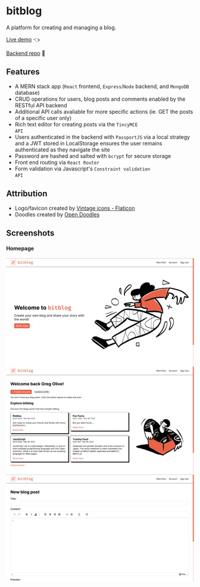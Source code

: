 # bitblog

A platform for creating and managing a blog.

[Live demo](https://gregolive.github.io/blog-platform/) 👈

[Backend repo](https://github.com/gregolive/blog-api) 🔗

## Features

- A MERN stack app (<code>React</code> frontend, <code>Express</code>/<code>Node</code> backend, and <code>MongoDB</code> database)
- CRUD operations for users, blog posts and comments enabled by the RESTful API backend
- Additional API calls avaliable for more specific actions (ie. GET the posts of a specific user only)
- Rich text editor for creating posts via the <code>TincyMCE API</code>
- Users authenticated in the backend with <code>PassportJS</code> via a local strategy and a JWT stored in LocalStorage ensures the user remains authenticated as they navigate the site
- Password are hashed and salted with <code>bcrypt</code> for secure storage
- Front end routing via <code>React Router</code>
- Form validation via Javascript's <code>Constraint validation API</code>

## Attribution

- Logo/favicon created by [Vintage icons - Flaticon](https://www.flaticon.com/free-icons/vintage)
- Doodles created by [Open Doodles](https://www.opendoodles.com/)

## Screenshots

#### Homepage
<img src='./screenshots/screenshot1.jpg' alt='bitblog homepage'>

<img src='./screenshots/screenshot2.jpg' alt='bitblog dashboard'>

<img src='./screenshots/screenshot3.jpg' alt='bitblog blog post form'>
